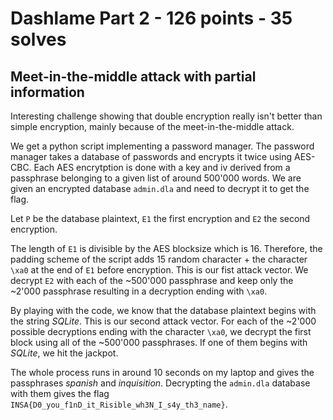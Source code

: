 # Dashlame Part 2 - 126 points - 35 solves
## Meet-in-the-middle attack with partial information

Interesting challenge showing that double encryption really isn't better than simple encryption, mainly because of the meet-in-the-middle attack.

We get a python script implementing a password manager. The password manager takes a database of passwords and encrypts it twice using AES-CBC. Each AES encrytption is done with a key and iv derived from a passphrase belonging to a given list of around 500'000 words. We are given an encrypted database `admin.dla` and need to decrypt it to get the flag.

Let `P` be the database plaintext, `E1` the first encryption and `E2` the second encryption. 

The length of `E1` is divisible by the AES blocksize which is 16. Therefore, the padding scheme of the script adds 15 random character + the character `\xa0` at the end of `E1` before encryption. This is our fist attack vector. We decrypt `E2` with each of the ~500'000 passphrase and keep only the ~2'000 passphrase resulting in a decryption ending with `\xa0`. 

By playing with the code, we know that the database plaintext begins with the string *SQLite*. This is our second attack vector. For each of the ~2'000 possible decryptions ending with the character `\xa0`, we decrypt the first block using all of the ~500'000 passphrases. If one of them begins with *SQLite*, we hit the jackpot. 

The whole process runs in around 10 seconds on my laptop and gives the passphrases *spanish* and *inquisition*. Decrypting the `admin.dla` database with them gives the flag `INSA{D0_you_f1nD_it_Risible_wh3N_I_s4y_th3_name}`.
